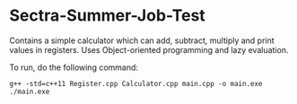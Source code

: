 # Sectra-Summer-Job-Test
Contains a simple calculator which can add, subtract, multiply and print values in registers. Uses Object-oriented programming and lazy evaluation.

To run, do the following command:
```
g++ -std=c++11 Register.cpp Calculator.cpp main.cpp -o main.exe
./main.exe
```
